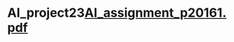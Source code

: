 # AI_project23[AI_assignment_p20161.pdf](https://github.com/HelenPolychroni/AI_project23/files/12207343/AI_assignment_p20161.pdf)
